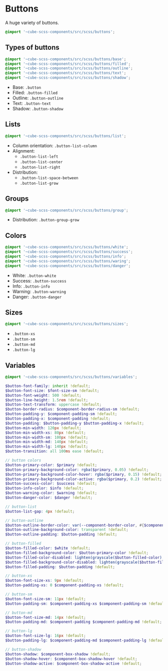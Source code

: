 # Buttons

A huge variety of buttons.

```scss
@import '~cube-scss-components/src/scss/buttons';
```

## Types of buttons

```scss
@import '~cube-scss-components/src/scss/buttons/base';
@import '~cube-scss-components/src/scss/buttons/filled';
@import '~cube-scss-components/src/scss/buttons/outline';
@import '~cube-scss-components/src/scss/buttons/text';
@import '~cube-scss-components/src/scss/buttons/shadow';
```

- Base: `.button`
- Filled: `.button-filled`
- Outline: `.button-outline`
- Text: `.button-text`
- Shadow: `.button-shadow`

## Lists

```scss
@import '~cube-scss-components/src/scss/buttons/list';
```

- Column orientation: `.button-list-column`
- Alignment:
  - `.button-list-left`
  - `.button-list-center`
  - `.button-list-right`
- Distribution:
  - `.button-list-space-between`
  - `.button-list-grow`

## Groups

```scss
@import '~cube-scss-components/src/scss/buttons/group';
```

- Distribution: `.button-group-grow`

## Colors

```scss
@import '~cube-scss-components/src/scss/buttons/white';
@import '~cube-scss-components/src/scss/buttons/success';
@import '~cube-scss-components/src/scss/buttons/info';
@import '~cube-scss-components/src/scss/buttons/waring';
@import '~cube-scss-components/src/scss/buttons/danger';
```

- White: `.button-white`
- Success: `.button-success`
- Info: `.button-info`
- Warning: `.button-warning`
- Danger: `.button-danger`

## Sizes

```scss
@import '~cube-scss-components/src/scss/buttons/sizes';
```

- `.button-xs`
- `.button-sm`
- `.button-md`
- `.button-lg`

## Variables

```scss
@import '~cube-scss-components/src/scss/buttons/variables';
```

```scss
$button-font-family: inherit !default;
$button-font-size: $font-size-sm !default;
$button-font-weight: 500 !default;
$button-line-height: 1.5rem !default;
$button-text-transform: uppercase !default;
$button-border-radius: $component-border-radius-sm !default;
$button-padding-y: $component-padding-sm !default;
$button-padding-x: $component-padding !default;
$button-padding: $button-padding-y $button-padding-x !default;
$button-min-width: 120px !default;
$button-min-width-xs: 80px !default;
$button-min-width-sm: 100px !default;
$button-min-width-md: 140px !default;
$button-min-width-lg: 140px !default;
$button-transition: all 100ms ease !default;

// button colors
$button-primary-color: $primary !default;
$button-primary-background-color: rgba($primary, 0.05) !default;
$button-primary-background-color-hover: rgba($primary, 0.15) !default;
$button-primary-background-color-active: rgba($primary, 0.2) !default;
$button-success-color: $success !default;
$button-info-color: $info !default;
$button-warning-color: $warning !default;
$button-danger-color: $danger !default;

// button-list
$button-list-gap: 4px !default;

// button-outline
$button-outline-border-color: var(--component-border-color, #{$component-border-color}) !default;
$button-outline-background-color: transparent !default;
$button-outline-padding: $button-padding !default;

// button-filled
$button-filled-color: $white !default;
$button-filled-background-color: $button-primary-color !default;
$button-filled-color-disabled: lighten(grayscale($button-filled-color), 25%) !default;
$button-filled-background-color-disabled: lighten(grayscale($button-filled-background-color), 25%) !default;
$button-filled-padding: $button-padding !default;

// button-xs
$button-font-size-xs: 9px !default;
$button-padding-xs: 0 $component-padding-xs !default;

// button-sm
$button-font-size-sm: 11px !default;
$button-padding-sm: $component-padding-xs $component-padding-sm !default;

// button-md
$button-font-size-md: 14px !default;
$button-padding-md: $component-padding $component-padding-md !default;

// button-lg
$button-font-size-lg: 16px !default;
$button-padding-lg: $component-padding-md $component-padding-lg !default;

// button-shadow
$button-shadow: $component-box-shadow !default;
$button-shadow-hover: $component-box-shadow-hover !default;
$button-shadow-active: $component-box-shadow-active !default;
```
